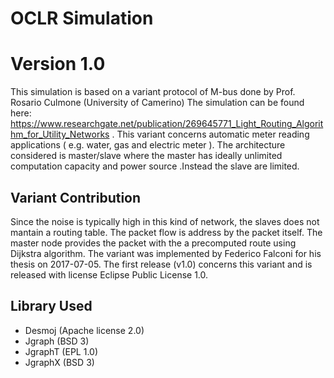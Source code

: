 # OCLR Simulation
# Version 1.0
This simulation is based on a variant protocol of M-bus done by Prof. Rosario Culmone (University of Camerino)
The simulation can be found here: https://www.researchgate.net/publication/269645771_Light_Routing_Algorithm_for_Utility_Networks .
This variant concerns automatic meter reading applications ( e.g. water, gas and electric meter ).
The architecture considered is master/slave where the master has ideally unlimited computation capacity and power source .Instead the slave are limited.
## Variant Contribution
Since the noise is typically high in this kind of network, the slaves does not mantain a routing table. The packet flow is address by the packet itself. 
The master node provides the packet with the a precomputed route using Dijkstra algorithm.
The variant was implemented by Federico Falconi for his thesis on 2017-07-05. 
The first release (v1.0) concerns this variant and is released with license Eclipse Public License 1.0.
## Library Used
- Desmoj (Apache license 2.0)
- Jgraph (BSD 3)
- JgraphT (EPL 1.0)
- JgraphX (BSD 3)
